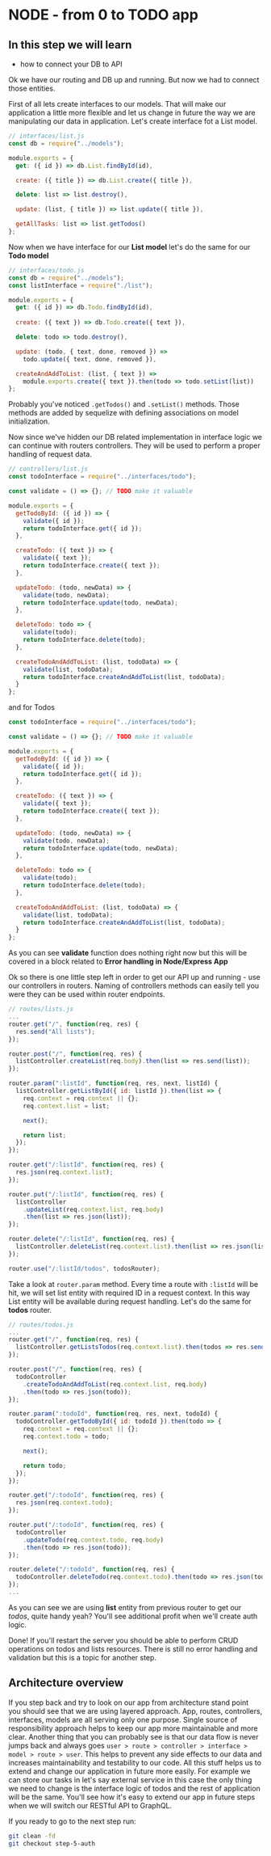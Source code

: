 # NODE - from 0 to TODO app

## In this step we will learn

- how to connect your DB to API

Ok we have our routing and DB up and running. But now we had to connect those entities.

First of all lets create interfaces to our models. That will make our application a little more flexible and let us change in future the way we are manipulating our data in application. Let's create interface fot a List model.

```js
// interfaces/list.js
const db = require("../models");

module.exports = {
  get: ({ id }) => db.List.findById(id),

  create: ({ title }) => db.List.create({ title }),

  delete: list => list.destroy(),

  update: (list, { title }) => list.update({ title }),

  getAllTasks: list => list.getTodos()
};
```

Now when we have interface for our **List model** let's do the same for our **Todo model**

```js
// interfaces/todo.js
const db = require("../models");
const listInterface = require("./list");

module.exports = {
  get: ({ id }) => db.Todo.findById(id),
  
  create: ({ text }) => db.Todo.create({ text }),

  delete: todo => todo.destroy(),

  update: (todo, { text, done, removed }) =>
    todo.update({ text, done, removed }),

  createAndAddToList: (list, { text }) =>
    module.exports.create({ text }).then(todo => todo.setList(list))
};
```

Probably you've noticed `.getTodos()` and `.setList()` methods. Those methods are added by sequelize with defining associations on model initialization.

Now since we've hidden our DB related implementation in interface logic we can continue with routers controllers. They will be used to perform a proper handling of request data.

```js
// controllers/list.js
const todoInterface = require("../interfaces/todo");

const validate = () => {}; // TODO make it valuable

module.exports = {
  getTodoById: ({ id }) => {
    validate({ id });
    return todoInterface.get({ id });
  },

  createTodo: ({ text }) => {
    validate({ text });
    return todoInterface.create({ text });
  },

  updateTodo: (todo, newData) => {
    validate(todo, newData);
    return todoInterface.update(todo, newData);
  },

  deleteTodo: todo => {
    validate(todo);
    return todoInterface.delete(todo);
  },

  createTodoAndAddToList: (list, todoData) => {
    validate(list, todoData);
    return todoInterface.createAndAddToList(list, todoData);
  }
};
```

and for Todos

```js
const todoInterface = require("../interfaces/todo");

const validate = () => {}; // TODO make it valuable

module.exports = {
  getTodoById: ({ id }) => {
    validate({ id });
    return todoInterface.get({ id });
  },

  createTodo: ({ text }) => {
    validate({ text });
    return todoInterface.create({ text });
  },

  updateTodo: (todo, newData) => {
    validate(todo, newData);
    return todoInterface.update(todo, newData);
  },

  deleteTodo: todo => {
    validate(todo);
    return todoInterface.delete(todo);
  },

  createTodoAndAddToList: (list, todoData) => {
    validate(list, todoData);
    return todoInterface.createAndAddToList(list, todoData);
  }
};
```

As you can see **validate** function does nothing right now but this will be covered in a block related to **Error handling in Node/Express App**

Ok so there is one little step left in order to get our API up and running - use our controllers in routers. Naming of controllers methods can easily tell you were they can be used within router endpoints.

```js
// routes/lists.js
...
router.get("/", function(req, res) {
  res.send("All lists");
});

router.post("/", function(req, res) {
  listController.createList(req.body).then(list => res.send(list));
});

router.param(":listId", function(req, res, next, listId) {
  listController.getListById({ id: listId }).then(list => {
    req.context = req.context || {};
    req.context.list = list;

    next();

    return list;
  });
});

router.get("/:listId", function(req, res) {
  res.json(req.context.list);
});

router.put("/:listId", function(req, res) {
  listController
    .updateList(req.context.list, req.body)
    .then(list => res.json(list));
});

router.delete("/:listId", function(req, res) {
  listController.deleteList(req.context.list).then(list => res.json(list));
});

router.use("/:listId/todos", todosRouter);
```

Take a look at `router.param` method. Every time a route with `:listId` will be hit, we will set list entity with required ID in a request context. In this way List entity will be available during request handling. Let's do the same for **todos** router.

```js
// routes/todos.js
...
router.get("/", function(req, res) {
  listController.getListsTodos(req.context.list).then(todos => res.send(todos));
});

router.post("/", function(req, res) {
  todoController
    .createTodoAndAddToList(req.context.list, req.body)
    .then(todo => res.json(todo));
});

router.param(":todoId", function(req, res, next, todoId) {
  todoController.getTodoById({ id: todoId }).then(todo => {
    req.context = req.context || {};
    req.context.todo = todo;

    next();

    return todo;
  });
});

router.get("/:todoId", function(req, res) {
  res.json(req.context.todo);
});

router.put("/:todoId", function(req, res) {
  todoController
    .updateTodo(req.context.todo, req.body)
    .then(todo => res.json(todo));
});

router.delete("/:todoId", function(req, res) {
  todoController.deleteTodo(req.context.todo).then(todo => res.json(todo));
});
...
```

As you can see we are using **list** entity from previous router to get our *todos*, quite handy yeah? You'll see additional profit when we'll create auth logic.

Done! If you'll restart the server you should be able to perform CRUD operations on todos and lists resources. There is still no error handling and validation but this is a topic for another step.

## Architecture overview

If you step back and try to look on our app from architecture stand point you should see that we are using layered approach. App, routes, controllers, interfaces, models are all serving only one purpose. Single source of responsibility approach helps to keep our app more maintainable and more clear. Another thing that you can probably see is that our data flow is never jumps back and always goes `user > route > controller > interface > model > route > user`. This helps to prevent any side effects to our data and increases maintainability and testability to our code. All this stuff helps us to extend and change our application in future more easily. For example we can store our tasks in let's say external service in this case the only thing we need to change is the interface logic of todos and the rest of application will be the same. You'll see how it's easy to extend our app in future steps when we will switch our RESTful API to GraphQL.

If you ready to go to the next step run:

```sh
git clean -fd
git checkout step-5-auth
```